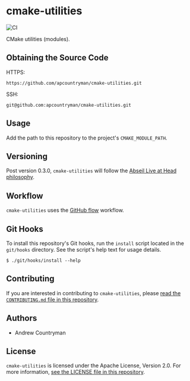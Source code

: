 # cmake-utilities
![CI](https://github.com/apcountryman/cmake-utilities/workflows/CI/badge.svg)

CMake utilities (modules).

## Obtaining the Source Code
HTTPS:
```
https://github.com/apcountryman/cmake-utilities.git
```
SSH:
```
git@github.com:apcountryman/cmake-utilities.git
```

## Usage
Add the path to this repository to the project's `CMAKE_MODULE_PATH`.

## Versioning
Post version 0.3.0, `cmake-utilities` will follow the [Abseil Live at Head
philosophy](https://abseil.io/about/philosophy).

## Workflow
`cmake-utilities` uses the [GitHub flow](https://guides.github.com/introduction/flow/)
workflow.

## Git Hooks
To install this repository's Git hooks, run the `install` script located in the
`git/hooks` directory. See the script's help text for usage details.
```
$ ./git/hooks/install --help
```

## Contributing
If you are interested in contributing to `cmake-utilities`, please [read the
`CONTRIBUTING.md` file in this repository](CONTRIBUTING.md).

## Authors
- Andrew Countryman

## License
`cmake-utilities` is licensed under the Apache License, Version 2.0. For more information,
[see the LICENSE file in this repository](LICENSE).
